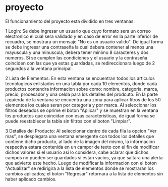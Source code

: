 # proyecto
El funcionamiento del proyecto esta dividido en tres ventanas:

1   Login: 
Se debe ingresar un usuario que cuyo formato sera un correo electronico el cual sera validado y en caso de error en la parte inferior de recuadro, se mostrara un mensaje "No es un usuario valido". De igual forma se debe ingresar una contraseña la cual debera contener al menos una mayuscula y una minuscula, debera tener minimo 8 caracteres y dos numeros. Si se cumplen las condiciones y el usuario y la contraseña coinciden con las que ya estas guardadas, se redireccionara luego de 2 segundos a la ventana principal.

2   Lista de Elementos:
En esta ventana se encuentran todos los articulos tecnologicos enlistados en una tabla por cada 10 elementos, donde cada productos contendra informacion sobre como: nombre, categoria, marca, precio, procesador y una celda para los detalles del prodcuto. En la parte izquierda de la ventana se encuentra una zona para aplicar fitros de los 50 elementos los cuales seran por categoria y por marca. Al seleccionar los filtros deseados se oprime el boton "Aplicar" y se muestran en la ventana los productos que coincidan con esas caracteristicas, de igual forma se puede reestablecer la tabla sin filtros con el boton "Limpiar".

3   Detalles del Producto:
Al seleccionar dentro de cada fila la opcion "Ver mas", se desplegara una ventana emergente con todos los detalles que contiene dicho producto, al lado de la imagen del mismo, la información respectiva estara contenida en un campor de texto con el fin de modificar dichos valores si el usuario asi lo considera, cabe aclarar que dichos campos no pueden ser guardados si estan vacios, ya que saltara una alerta que advierte este hecho. Luego de modificar la informacion con el boton "Actualizar" se redirigira a la lista de elementos donde se mostraran los cambios aplicados; el boton "Regresar" retornara a la lista de elementos sin haber aplicado cambios.